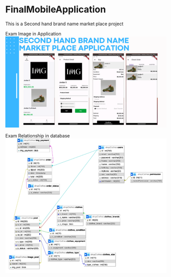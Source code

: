 # FinalMobileApplication

This is a Second hand brand name market place project

Exam Image in Application
![Home_Pending](img/Second_hand_brand_name_market_place.png)

Exam Relationship in database
![Relationships Database](img/relationship_database.png)
